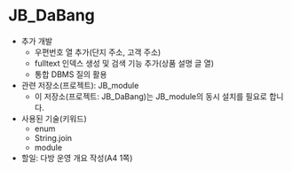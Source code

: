# JB_DaBang

- 추가 개발
  - 우편번호 열 추가(단지 주소, 고객 주소)
  - fulltext 인덱스 생성 및 검색 기능 추가(상품 설명 글 열)
  - 통합 DBMS 질의 활용
- 관련 저장소(프로젝트): JB_module
  - 이 저장소(프로젝트: JB_DaBang)는 JB_module의 동시 설치를 필요로 합니다.
- 사용된 기술(키워드)
  - enum
  - String.join
  - module
- 할일: 다방 운영 개요 작성(A4 1쪽)
